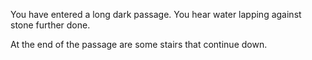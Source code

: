 You have entered a long dark passage. You hear water lapping against stone further done. 

At the end of the passage are some stairs that continue down. 